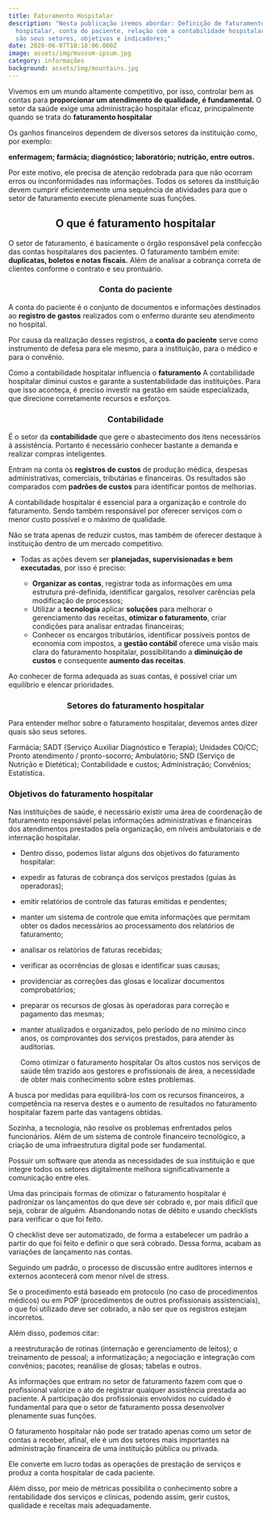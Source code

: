 ```yaml
---
title: Faturamento Hospitalar
description: "Nesta publicação iremos abordar: Definição de faturamento
  hospitalar, conta do paciente, relação com a contabilidade hospitalar, quais
  são seus setores, objetivos e indicadores;"
date: 2020-06-07T10:18:06.000Z
image: assets/img/mussum-ipsum.jpg
category: informações
background: assets/img/mountains.jpg
---
```

Vivemos em um mundo altamente competitivo, por isso, controlar bem as contas para **proporcionar um atendimento de qualidade, é fundamental.** O setor da saúde exige uma administração hospitalar eficaz, principalmente quando se trata do **faturamento hospitalar**

Os ganhos financeiros dependem de diversos setores da instituição como, por exemplo:

**enfermagem; farmácia; diagnóstico; laboratório; nutrição, entre outros.**

Por este motivo, ele precisa de atenção redobrada para que não ocorram erros ou inconformidades nas informações. Todos os setores da instituição devem cumprir eficientemente uma sequência de atividades para que o setor de faturamento execute plenamente suas funções.

## **<center>O que é faturamento hospitalar</center>**

O setor de faturamento, é basicamente o órgão responsável pela confecção das contas hospitalares dos pacientes. O faturamento também emite: **duplicatas, boletos e notas fiscais.** Além de analisar a cobrança correta de clientes conforme o contrato e seu prontuário.

### **<center>Conta do paciente</center>**

A conta do paciente é o conjunto de documentos e informações destinados ao **registro de gastos** realizados com o enfermo durante seu atendimento no hospital.

Por causa da realização desses registros, a **conta do paciente** serve como instrumento de defesa para ele mesmo, para a instituição, para o médico e para o convênio.

Como a contabilidade hospitalar influencia o **faturamento** A contabilidade hospitalar diminui custos e garante a sustentabilidade das instituições. Para que isso aconteça, é preciso investir na gestão em saúde especializada, que direcione corretamente recursos e esforços.

### **<center>Contabilidade</center>**

É o setor da **contabilidade** que gere o abastecimento dos itens necessários à assistência. Portanto é necessário conhecer bastante a demanda e realizar compras inteligentes.

Entram na conta os **registros de custos** de produção médica, despesas administrativas, comerciais, tributárias e financeiras. Os resultados são comparados com **padrões de custos** para identificar pontos de melhorias.

A contabilidade hospitalar é essencial para a organização e controle do faturamento. Sendo também responsável por oferecer serviços com o menor custo possível e o máximo de qualidade.

Não se trata apenas de reduzir custos, mas também de oferecer destaque à instituição dentro de um mercado competitivo.

* Todas as ações devem ser **planejadas, supervisionadas e bem executadas**, por isso é preciso:

  * **Organizar as contas**, registrar toda as informações em uma estrutura pré-definida, identificar gargalos, resolver carências pela modificação de processos;
  * Utilizar a **tecnologia** aplicar **soluções** para melhorar o gerenciamento das receitas, **otimizar o faturamento**, criar condições para analisar entradas financeiras;
  * Conhecer os encargos tributários, identificar possíveis pontos de economia com impostos, a **gestão contábil** oferece uma visão mais clara do faturamento hospitalar, possibilitando a **diminuição de custos** e consequente **aumento das receitas**. 

Ao conhecer de forma adequada as suas contas, é possível criar um equilíbrio e elencar prioridades.

### **<center>Setores do faturamento hospitalar</center>**

Para entender melhor sobre o faturamento hospitalar, devemos antes dizer quais são seus setores.

Farmácia; SADT (Serviço Auxiliar Diagnóstico e Terapia); Unidades CO/CC; Pronto atendimento / pronto-socorro;
Ambulatório;
SND (Serviço de Nutrição e Dietética);
Contabilidade e custos;
Administração;
Convênios;
Estatística.

### **Objetivos do faturamento hospitalar**

Nas instituições de saúde, é necessário existir uma área de coordenação de faturamento responsável pelas informações administrativas e financeiras dos atendimentos prestados pela organização, em níveis ambulatoriais e de internação hospitalar.

* Dentro disso, podemos listar alguns dos objetivos do faturamento hospitalar:
* expedir as faturas de cobrança dos serviços prestados (guias às operadoras);
* emitir relatórios de controle das faturas emitidas e pendentes; 
* manter um sistema de controle que emita informações que permitam obter os dados necessários ao processamento dos relatórios de faturamento;
* analisar os relatórios de faturas recebidas;
* verificar as ocorrências de glosas e identificar suas causas;
* providenciar as correções das glosas e localizar documentos comprobatórios;
* preparar os recursos de glosas às operadoras para correção e pagamento das mesmas;
* manter atualizados e organizados, pelo período de no mínimo cinco anos, os comprovantes dos serviços prestados, para atender às auditorias.

  Como otimizar o faturamento hospitalar Os altos custos nos serviços de saúde têm trazido aos gestores e profissionais de área, a necessidade de obter mais conhecimento sobre estes problemas.

A busca por medidas para equilibrá-los com os recursos financeiros, a competência na reserva destes e o aumento de resultados no faturamento hospitalar fazem parte das vantagens obtidas.

Sozinha, a tecnologia, não resolve os problemas enfrentados pelos funcionários. Além de um sistema de controle financeiro tecnológico, a criação de uma infraestrutura digital pode ser fundamental.

Possuir um software que atenda as necessidades de sua instituição e que integre todos os setores digitalmente melhora significativamente a comunicação entre eles.

Uma das principais formas de otimizar o faturamento hospitalar é padronizar os lançamentos do que deve ser cobrado e, por mais difícil que seja, cobrar de alguém. Abandonando notas de débito e usando checklists para verificar o que foi feito.

O checklist deve ser automatizado, de forma a estabelecer um padrão a partir do que foi feito e definir o que será cobrado. Dessa forma, acabam as variações de lançamento nas contas.

Seguindo um padrão, o processo de discussão entre auditores internos e externos acontecerá com menor nível de stress.

Se o procedimento está baseado em protocolo (no caso de procedimentos médicos) ou em POP (procedimentos de outros profissionais assistenciais), o que foi utilizado deve ser cobrado, a não ser que os registros estejam incorretos.

Além disso, podemos citar:

a reestruturação de rotinas (internação e gerenciamento de leitos); o treinamento de pessoal; a informatização; a negociação e integração com convênios;
pacotes;
reanálise de glosas;
tabelas e outros.

As informações que entram no setor de faturamento fazem com que o profissional valorize o ato de registrar qualquer assistência prestada ao paciente. A participação dos profissionais envolvidos no cuidado é fundamental para que o setor de faturamento possa desenvolver plenamente suas funções.

O faturamento hospitalar não pode ser tratado apenas como um setor de contas a receber, afinal, ele é um dos setores mais importantes na administração financeira de uma instituição pública ou privada.

Ele converte em lucro todas as operações de prestação de serviços e produz a conta hospitalar de cada paciente.

Além disso, por meio de métricas possibilita o conhecimento sobre a rentabilidade dos serviços e clínicas, podendo assim, gerir custos, qualidade e receitas mais adequadamente.